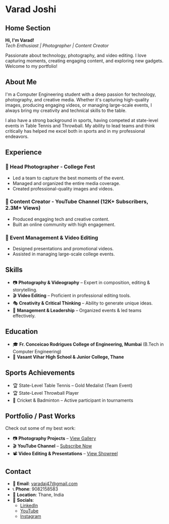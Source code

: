 # Varad Joshi

## Home Section
**Hi, I'm Varad!**  
*Tech Enthusiast | Photographer | Content Creator*

Passionate about technology, photography, and video editing. I love capturing moments, creating engaging content, and exploring new gadgets. Welcome to my portfolio!

## About Me
I'm a Computer Engineering student with a deep passion for technology, photography, and creative media. Whether it's capturing high-quality images, producing engaging videos, or managing large-scale events, I always bring my creativity and technical skills to the table.

I also have a strong background in sports, having competed at state-level events in Table Tennis and Throwball. My ability to lead teams and think critically has helped me excel both in sports and in my professional endeavors.

## Experience
### 🔹 Head Photographer - College Fest
- Led a team to capture the best moments of the event.
- Managed and organized the entire media coverage.
- Created professional-quality images and videos.

### 🔹 Content Creator - YouTube Channel (12K+ Subscribers, 2.3M+ Views)
- Produced engaging tech and creative content.
- Built an online community with high engagement.

### 🔹 Event Management & Video Editing
- Designed presentations and promotional videos.
- Assisted in managing large-scale college events.

## Skills
- 📷 **Photography & Videography** – Expert in composition, editing & storytelling.
- 🎬 **Video Editing** – Proficient in professional editing tools.
- 🎭 **Creativity & Critical Thinking** – Ability to generate unique ideas.
- 📢 **Management & Leadership** – Organized events & led teams effectively.

## Education
- 🎓 **Fr. Conceicao Rodrigues College of Engineering, Mumbai** (B.Tech in Computer Engineering)
- 🏫 **Vasant Vihar High School & Junior College, Thane**

## Sports Achievements
- 🏆 State-Level Table Tennis – Gold Medalist (Team Event)
- 🏆 State-Level Throwball Player
- 🏏 Cricket & Badminton – Active participant in tournaments

## Portfolio / Past Works
Check out some of my best work:

- 📷 **Photography Projects** – [View Gallery](https://example.com/photography)
- 🎬 **YouTube Channel** – [Subscribe Now](https://youtube.com/c/varadjoshi)
- 📽️ **Video Editing & Presentations** – [View Showreel](https://example.com/showreel)

## Contact
- 📧 **Email**: varadaj47@gmail.com
- 📞 **Phone**: 9082158583
- 📍 **Location**: Thane, India
- 🔗 **Socials**: 
  - [LinkedIn](https://linkedin.com/in/varadjoshi)
  - [YouTube](https://youtube.com/c/varadjoshi)
  - [Instagram](https://instagram.com/varad_captures)

